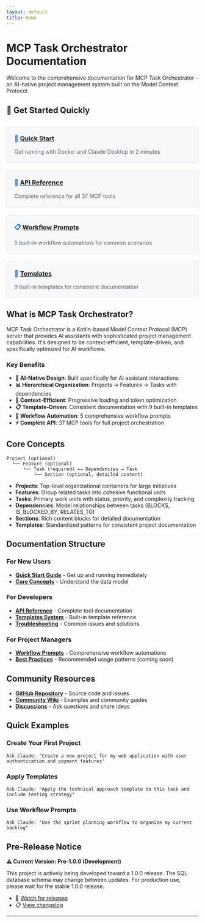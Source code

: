 ```yaml
---
layout: default
title: Home
---
```


# MCP Task Orchestrator Documentation

Welcome to the comprehensive documentation for MCP Task Orchestrator - an AI-native project management system built on the Model Context Protocol.

## 🚀 Get Started Quickly

<div class="grid-container">
  <div class="grid-item">
    <h3>📖 <a href="quick-start">Quick Start</a></h3>
    <p>Get running with Docker and Claude Desktop in 2 minutes</p>
  </div>
  <div class="grid-item">
    <h3>🔧 <a href="api-reference">API Reference</a></h3>
    <p>Complete reference for all 37 MCP tools</p>
  </div>
  <div class="grid-item">
    <h3>📋 <a href="workflow-prompts">Workflow Prompts</a></h3>
    <p>5 built-in workflow automations for common scenarios</p>
  </div>
  <div class="grid-item">
    <h3>📝 <a href="templates">Templates</a></h3>
    <p>9 built-in templates for consistent documentation</p>
  </div>
</div>

## What is MCP Task Orchestrator?

MCP Task Orchestrator is a Kotlin-based Model Context Protocol (MCP) server that provides AI assistants with sophisticated project management capabilities. It's designed to be context-efficient, template-driven, and specifically optimized for AI workflows.

### Key Benefits

- **🤖 AI-Native Design**: Built specifically for AI assistant interactions
- **📊 Hierarchical Organization**: Projects → Features → Tasks with dependencies  
- **🎯 Context-Efficient**: Progressive loading and token optimization
- **📋 Template-Driven**: Consistent documentation with 9 built-in templates
- **🔄 Workflow Automation**: 5 comprehensive workflow prompts
- **⚡ Complete API**: 37 MCP tools for full project orchestration

## Core Concepts

```
Project (optional)
  └── Feature (optional)
      └── Task (required) ←→ Dependencies → Task
          └── Section (optional, detailed content)
```

- **Projects**: Top-level organizational containers for large initiatives
- **Features**: Group related tasks into cohesive functional units
- **Tasks**: Primary work units with status, priority, and complexity tracking
- **Dependencies**: Model relationships between tasks (BLOCKS, IS_BLOCKED_BY, RELATES_TO)
- **Sections**: Rich content blocks for detailed documentation
- **Templates**: Standardized patterns for consistent project documentation

## Documentation Structure

### For New Users
- **[Quick Start Guide](quick-start)** - Get up and running immediately
- **[Core Concepts](#core-concepts)** - Understand the data model

### For Developers  
- **[API Reference](api-reference)** - Complete tool documentation
- **[Templates System](templates)** - Built-in template reference
- **[Troubleshooting](troubleshooting)** - Common issues and solutions

### For Project Managers
- **[Workflow Prompts](workflow-prompts)** - Comprehensive workflow automations
- **[Best Practices](#)** - Recommended usage patterns (coming soon)

## Community Resources

- **[GitHub Repository](https://github.com/jpicklyk/task-orchestrator)** - Source code and issues
- **[Community Wiki](https://github.com/jpicklyk/task-orchestrator/wiki)** - Examples and community guides
- **[Discussions](https://github.com/jpicklyk/task-orchestrator/discussions)** - Ask questions and share ideas

## Quick Examples

### Create Your First Project
```
Ask Claude: "Create a new project for my web application with user authentication and payment features"
```

### Apply Templates
```
Ask Claude: "Apply the technical approach template to this task and include testing strategy"
```

### Use Workflow Prompts
```
Ask Claude: "Use the sprint planning workflow to organize my current backlog"
```

## Pre-Release Notice

**⚠️ Current Version: Pre-1.0.0 (Development)**

This project is actively being developed toward a 1.0.0 release. The SQL database schema may change between updates. For production use, please wait for the stable 1.0.0 release.

- 🔔 [Watch for releases](https://github.com/jpicklyk/task-orchestrator/releases)
- 📋 [View changelog](https://github.com/jpicklyk/task-orchestrator/blob/main/CHANGELOG.md)

---

<style>
.grid-container {
  display: grid;
  grid-template-columns: repeat(auto-fit, minmax(250px, 1fr));
  gap: 20px;
  margin: 30px 0;
}

.grid-item {
  border: 1px solid #e1e4e8;
  border-radius: 6px;
  padding: 20px;
  background: #f6f8fa;
}

.grid-item h3 {
  margin-top: 0;
  color: #0366d6;
}

.grid-item p {
  margin-bottom: 0;
  color: #586069;
}
</style>